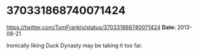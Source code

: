 # 370331868740071424
https://twitter.com/TomFrankly/status/370331868740071424
**Date:** 2013-08-21

Ironically liking Duck Dynasty may be taking it too far.
